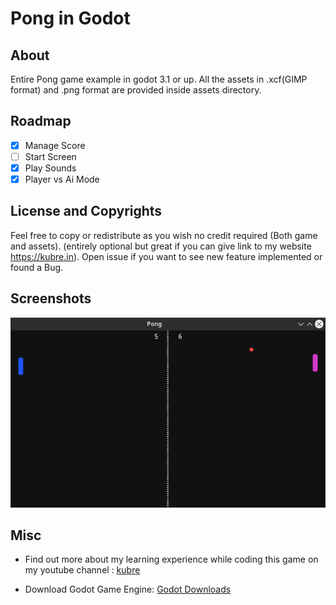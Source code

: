 # Pong in Godot

## About

Entire Pong game example in godot 3.1 or up.
All the assets in .xcf(GIMP format) and .png format are provided inside assets directory.

## Roadmap

- [X] Manage Score
- [ ] Start Screen
- [X] Play Sounds
- [X] Player vs Ai Mode

## License and Copyrights
Feel free to copy or redistribute as you wish no credit required (Both game and assets). (entirely optional but great if you can give link to my website https://kubre.in). Open issue if you want to see new feature implemented or found a Bug.

## Screenshots

![Gameplay](Images/game_play.png)

## Misc

- Find out more about my learning experience while coding this game on my youtube channel : [kubre](https://www.youtube.com/channel/UCruYKNvpEEMN-gtGRu98W_g)

- Download Godot Game Engine: [Godot Downloads](https://godotengine.org/download)

